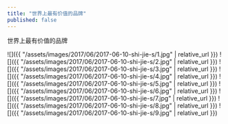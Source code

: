 ```yaml
---
title: "世界上最有价值的品牌"
published: false
---
```

世界上最有价值的品牌



![]({{ "/assets/images/2017/06/2017-06-10-shi-jie-s/1.jpg" | relative_url }})
![]({{ "/assets/images/2017/06/2017-06-10-shi-jie-s/2.jpg" | relative_url }})
![]({{ "/assets/images/2017/06/2017-06-10-shi-jie-s/3.jpg" | relative_url }})
![]({{ "/assets/images/2017/06/2017-06-10-shi-jie-s/4.jpg" | relative_url }})
![]({{ "/assets/images/2017/06/2017-06-10-shi-jie-s/5.jpg" | relative_url }})
![]({{ "/assets/images/2017/06/2017-06-10-shi-jie-s/6.jpg" | relative_url }})
![]({{ "/assets/images/2017/06/2017-06-10-shi-jie-s/7.jpg" | relative_url }})
![]({{ "/assets/images/2017/06/2017-06-10-shi-jie-s/8.jpg" | relative_url }})
![]({{ "/assets/images/2017/06/2017-06-10-shi-jie-s/9.jpg" | relative_url }})
